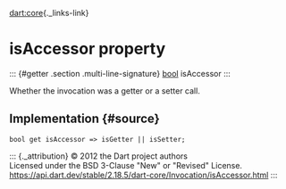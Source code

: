 [dart:core](../../dart-core/dart-core-library){._links-link}

isAccessor property
===================

::: {#getter .section .multi-line-signature}
[bool](../bool-class) isAccessor
:::

Whether the invocation was a getter or a setter call.

Implementation {#source}
--------------

``` {.language-dart data-language="dart"}
bool get isAccessor => isGetter || isSetter;
```

::: {._attribution}
© 2012 the Dart project authors\
Licensed under the BSD 3-Clause \"New\" or \"Revised\" License.\
<https://api.dart.dev/stable/2.18.5/dart-core/Invocation/isAccessor.html>
:::
